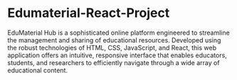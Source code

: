 # Edumaterial-React-Project
EduMaterial Hub is a sophisticated online platform engineered to streamline the management and sharing of educational resources. Developed using the robust technologies of HTML, CSS, JavaScript, and React, this web application offers an intuitive, responsive interface that enables educators, students, and researchers to efficiently navigate through a wide array of educational content.

